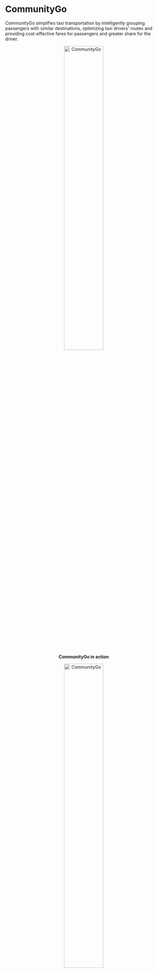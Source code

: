 # CommunityGo
CommunityGo simplifies taxi transportation by intelligently grouping passengers with similar destinations, optimizing taxi drivers' routes and providing cost-effective fares for passengers and greater share for the driver.
<p align="center">
  <img src="https://github.com/Larppuli/CommunityGoFrontend/assets/73671162/b3db7576-22a5-4e13-86c0-858410254544" alt="CommunityGo" style="width:50%"><br>
  <b>CommunityGo in action</b>
</p>
<p align="center">
  <img src="https://github.com/Larppuli/CommunityGoFrontend/assets/73671162/be209a24-c32c-4e40-bc43-b1d5ff4b0d0a" alt="CommunityGo" style="width:50%"><br>
  <b>The routing algorithm calculates the shortest route between pickup points and destination</b>
</p>
